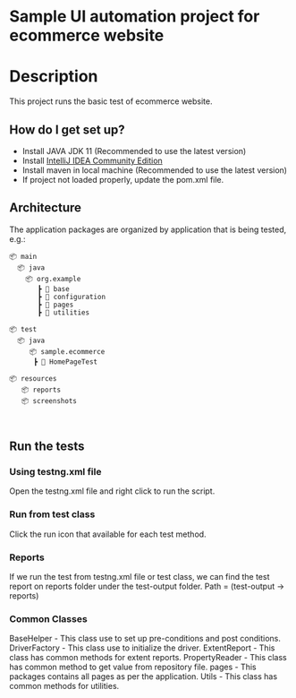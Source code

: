 # Sample UI automation project for ecommerce website


# Description
This project runs the basic test of ecommerce website.

## How do I get set up?

* Install JAVA JDK 11 (Recommended to use the latest version)
* Install [IntelliJ IDEA Community Edition](https://www.jetbrains.com/idea/download)
* Install maven in local machine (Recommended to use the latest version)
* If project not loaded properly, update the pom.xml file.

## Architecture
The application packages are organized by application that is being tested, e.g.:

```diagram
📦 main
  📦 java
    📦 org.example
       ┣ 📂 base
       ┣ 📂 configuration
       ┣ 📂 pages
       ┣ 📂 utilities

📦 test
  📦 java
     📦 sample.ecommerce
      ┣ 📂 HomePageTest

📦 resources
   📦 reports
   📦 screenshots
 
 
```
## Run the tests

### Using testng.xml file
Open the testng.xml file and right click to run the script.

### Run from test class
Click the run icon that available for each test method.

### Reports
If we run the test from testng.xml file or test class, we can find the test report on reports folder under the test-output folder.
Path = (test-output -> reports)

### Common Classes
BaseHelper - This class use to set up pre-conditions and post conditions.
DriverFactory - This class use to initialize the driver.
ExtentReport - This class has common methods for extent reports.
PropertyReader - This class has common method to get value from repository file.
pages - This packages contains all pages as per the application.
Utils - This class has common methods for utilities.

